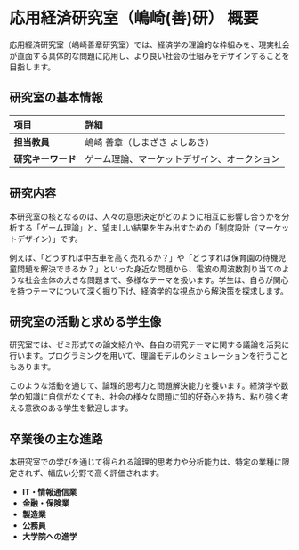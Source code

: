 # 応用経済研究室（嶋崎(善)研） 概要

応用経済研究室（嶋崎善章研究室）では、経済学の理論的な枠組みを、現実社会が直面する具体的な問題に応用し、より良い社会の仕組みをデザインすることを目指します。

## 研究室の基本情報

| 項目 | 詳細 |
| :--- | :--- |
| **担当教員** | 嶋崎 善章（しまざき よしあき） |
| **研究キーワード** | ゲーム理論、マーケットデザイン、オークション |

## 研究内容

本研究室の核となるのは、人々の意思決定がどのように相互に影響し合うかを分析する「ゲーム理論」と、望ましい結果を生み出すための「制度設計（マーケットデザイン）」です。

例えば、「どうすれば中古車を高く売れるか？」や「どうすれば保育園の待機児童問題を解決できるか？」といった身近な問題から、電波の周波数割り当てのような社会全体の大きな問題まで、多様なテーマを扱います。学生は、自らが関心を持つテーマについて深く掘り下げ、経済学的な視点から解決策を探求します。

## 研究室の活動と求める学生像

研究室では、ゼミ形式での論文紹介や、各自の研究テーマに関する議論を活発に行います。プログラミングを用いて、理論モデルのシミュレーションを行うこともあります。

このような活動を通じて、論理的思考力と問題解決能力を養います。経済学や数学の知識に自信がなくても、社会の様々な問題に知的好奇心を持ち、粘り強く考える意欲のある学生を歓迎します。

## 卒業後の主な進路

本研究室での学びを通じて得られる論理的思考力や分析能力は、特定の業種に限定されず、幅広い分野で高く評価されます。

* **IT・情報通信業**
* **金融・保険業**
* **製造業**
* **公務員**
* **大学院への進学**